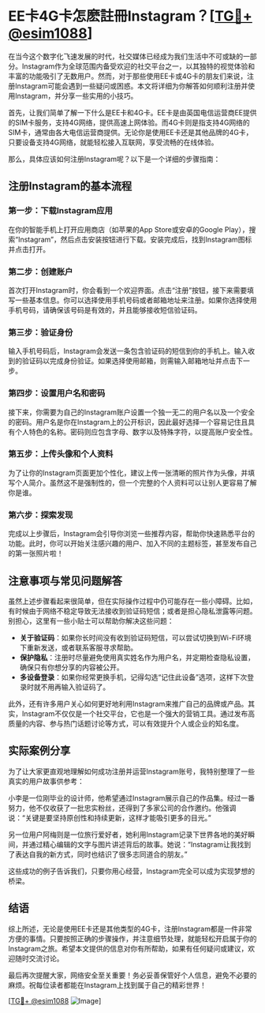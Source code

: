 # EE卡4G卡怎麽註冊Instagram？[[TG💪+ @esim1088](https://t.me/s/esim1088)]

在当今这个数字化飞速发展的时代，社交媒体已经成为我们生活中不可或缺的一部分。Instagram作为全球范围内备受欢迎的社交平台之一，以其独特的视觉体验和丰富的功能吸引了无数用户。然而，对于那些使用EE卡或4G卡的朋友们来说，注册Instagram可能会遇到一些疑问或困惑。本文将详细为你解答如何顺利注册并使用Instagram，并分享一些实用的小技巧。

首先，让我们简单了解一下什么是EE卡和4G卡。EE卡是由英国电信运营商EE提供的SIM卡服务，支持4G网络，提供高速上网体验。而4G卡则是指支持4G网络的SIM卡，通常由各大电信运营商提供。无论你是使用EE卡还是其他品牌的4G卡，只要设备支持4G网络，就能轻松接入互联网，享受流畅的在线体验。

那么，具体应该如何注册Instagram呢？以下是一个详细的步骤指南：

## 注册Instagram的基本流程

### 第一步：下载Instagram应用
在你的智能手机上打开应用商店（如苹果的App Store或安卓的Google Play），搜索“Instagram”，然后点击安装按钮进行下载。安装完成后，找到Instagram图标并点击打开。

### 第二步：创建账户
首次打开Instagram时，你会看到一个欢迎界面。点击“注册”按钮，接下来需要填写一些基本信息。你可以选择使用手机号码或者邮箱地址来注册。如果你选择使用手机号码，请确保该号码是有效的，并且能够接收短信验证码。

### 第三步：验证身份
输入手机号码后，Instagram会发送一条包含验证码的短信到你的手机上。输入收到的验证码以完成身份验证。如果选择使用邮箱，则需输入邮箱地址并点击下一步。

### 第四步：设置用户名和密码
接下来，你需要为自己的Instagram账户设置一个独一无二的用户名以及一个安全的密码。用户名是你在Instagram上的公开标识，因此最好选择一个容易记住且具有个人特色的名称。密码则应包含字母、数字以及特殊字符，以提高账户安全性。

### 第五步：上传头像和个人资料
为了让你的Instagram页面更加个性化，建议上传一张清晰的照片作为头像，并填写个人简介。虽然这不是强制性的，但一个完整的个人资料可以让别人更容易了解你是谁。

### 第六步：探索发现
完成以上步骤后，Instagram会引导你浏览一些推荐内容，帮助你快速熟悉平台的功能。此时，你可以开始关注感兴趣的用户、加入不同的主题标签，甚至发布自己的第一张照片啦！

## 注意事项与常见问题解答

虽然上述步骤看起来很简单，但在实际操作过程中仍可能存在一些小障碍。比如，有时候由于网络不稳定导致无法接收到验证码短信；或者是担心隐私泄露等问题。别担心，这里有一些小贴士可以帮助你解决这些问题：

- **关于验证码**：如果你长时间没有收到验证码短信，可以尝试切换到Wi-Fi环境下重新发送，或者联系客服寻求帮助。
- **保护隐私**：注册时尽量避免使用真实姓名作为用户名，并定期检查隐私设置，确保只有你想分享的内容被公开。
- **多设备登录**：如果你经常更换手机，记得勾选“记住此设备”选项，这样下次登录时就不用再输入验证码了。

此外，还有许多用户关心如何更好地利用Instagram来推广自己的品牌或产品。其实，Instagram不仅仅是一个社交平台，它也是一个强大的营销工具。通过发布高质量的内容、参与热门话题讨论等方式，可以有效提升个人或企业的知名度。

## 实际案例分享

为了让大家更直观地理解如何成功注册并运营Instagram账号，我特别整理了一些真实的用户故事供参考：

小李是一位刚毕业的设计师，他希望通过Instagram展示自己的作品集。经过一番努力，他不仅收获了一批忠实粉丝，还得到了多家公司的合作邀约。他强调说：“关键是要坚持原创性和持续更新，这样才能吸引更多的目光。”

另一位用户阿梅则是一位旅行爱好者，她利用Instagram记录下世界各地的美好瞬间，并通过精心编辑的文字与图片讲述背后的故事。她说：“Instagram让我找到了表达自我的新方式，同时也结识了很多志同道合的朋友。”

这些成功的例子告诉我们，只要你用心经营，Instagram完全可以成为实现梦想的桥梁。

## 结语

综上所述，无论是使用EE卡还是其他类型的4G卡，注册Instagram都是一件非常方便的事情。只要按照正确的步骤操作，并注意细节处理，就能轻松开启属于你的Instagram之旅。希望本文提供的信息对你有所帮助，如果有任何疑问或建议，欢迎随时交流讨论。

最后再次提醒大家，网络安全至关重要！务必妥善保管好个人信息，避免不必要的麻烦。祝每位读者都能在Instagram上找到属于自己的精彩世界！

[[TG💪+ @esim1088](https://t.me/s/esim1088) ![Image](https://i.postimg.cc/4NQfJmqS/Snipaste-2025-05-13-00-14-12.png)]